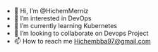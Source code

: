 - 👋 Hi, I’m @HichemMerniz
- 👀 I’m interested in DevOps
- 🌱 I’m currently learning Kubernetes
- 💞️ I’m looking to collaborate on Devops Project
- 📫 How to reach me Hichembba97@gmail.com

<!---
HichemMerniz/HichemMerniz is a ✨ special ✨ repository because its `README.md` (this file) appears on your GitHub profile.
You can click the Preview link to take a look at your changes.
--->
